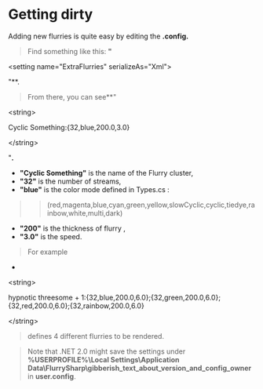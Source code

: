 # Getting dirty #

Adding new flurries is quite easy by editing the **.config.**

> Find something like this: **"**

&lt;setting name="ExtraFlurries" serializeAs="Xml"&gt;

"**.
> From there, you can see**"

&lt;string&gt;

Cyclic Something:{32,blue,200.0,3.0}

&lt;/string&gt;

"**.**

  * **"Cyclic Something"** is the name of the Flurry cluster,
  * **"32"** is the number of streams,
  * **"blue"** is the color mode defined in Types.cs :
> > (red,magenta,blue,cyan,green,yellow,slowCyclic,cyclic,tiedye,rainbow,white,multi,dark)
  * **"200"** is the thickness of flurry ,
  * **"3.0"** is the speed.


> For example
  * 

&lt;string&gt;

hypnotic threesome + 1:{32,blue,200.0,6.0};{32,green,200.0,6.0};{32,red,200.0,6.0};{32,rainbow,200.0,6.0}

&lt;/string&gt;



> defines 4 different flurries to be rendered.

> Note that .NET 2.0 might save the settings under **%USERPROFILE%\Local Settings\Application Data\FlurrySharp\gibberish\_text\_about\_version\_and\_config\_owner** in **user.config**.